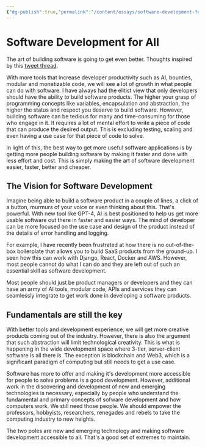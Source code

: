 ```yaml
---
{"dg-publish":true,"permalink":"/content/essays/software-development-for-all/"}
---
```


# Software Development for All

The art of building software is going to get even better. Thoughts inspired by this [tweet thread](https://twitter.com/amasad/status/1595557790063304704). 

With more tools that increase developer productivity such as AI, bounties, modular and monetizable code, we will see a lot of growth in what people can do with software. I have always had the elitist view that only developers should have the ability to build software products. The higher your grasp of programming concepts like variables, encapsulation and abstraction, the higher the status and respect you deserve to build software. However, building software can be tedious for many and time-consuming for those who engage in it. It requires a lot of mental effort to write a piece of code that can produce the desired output. This is excluding testing, scaling and even having a use case for that piece of code to solve. 

In light of this, the best way to get more useful software applications is by getting more people building software by making it faster and done with less effort and cost. This is simply making the art of software development easier, faster, better and cheaper.

## The Vision for Software Development

Imagine being able to build a software product in a couple of lines, a click of a button, murmurs of your voice or even thinking about this. That's powerful. With new tool like GPT-4, AI is best positioned to help us get more usable software out there in faster and easier ways. The mind of developer can be more focused on the use case and design of the product instead of the details of error handling and logging. 

For example, I have recently been frustrated at how there is no out-of-the-box boilerplate that allows you to build SaaS products from the ground-up. I seen how this can work with Django, React, Docker and AWS. However, most people cannot do what I can do and they are left out of such an essential skill as software development. 

Most people should just be product managers or developers and they can have an army of AI tools, modular code, APIs and services they can seamlessly integrate to get work done in developing a software products.

## Fundamentals are still the key

With better tools and development experience, we will get more creative products coming out of the industry. However, there is also the argument that such abstraction will limit technological creativity. This is what is happening in the wide development space where 3-tier, server-client software is all there is. The exception is blockchain and Web3, which is a significant paradigm of computing but still needs to get a use case. 

Software has more to offer and making it's development more accessible for people to solve problems is a good development. However, additional work in the discovering and development of new and emerging technologies is necessary, especially by people who understand the fundamental and primary concepts of sofware development and how computers work. We still need those people. We should empower the professors, hobbyists, researchers, renegades and rebels to take the computing industry to new heights. 

The two poles are new and emerging technology and making software development accessible to all. That's a good set of extremes to maintain. 
